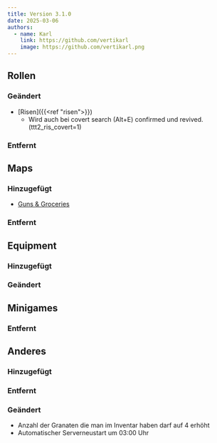 ```yaml
---
title: Version 3.1.0
date: 2025-03-06
authors:
  - name: Karl
    link: https://github.com/vertikarl
    image: https://github.com/vertikarl.png
---
```


<!--more-->

## Rollen

### Geändert

- [Risen]({{<ref "risen">}})
  - Wird auch bei covert search (Alt+E) confirmed und revived. (ttt2_ris_covert=1)

### Entfernt

## Maps

### Hinzugefügt

- [Guns & Groceries](https://steamcommunity.com/sharedfiles/filedetails/?id=3442901595)

### Entfernt

## Equipment

### Hinzugefügt

### Geändert

## Minigames

### Entfernt

## Anderes

### Hinzugefügt

### Entfernt

### Geändert

- Anzahl der Granaten die man im Inventar haben darf auf 4 erhöht
- Automatischer Serverneustart um 03:00 Uhr

<style>
    .sidebar-container {
        display: none;
    }
</style>
